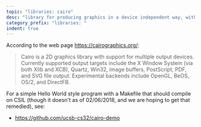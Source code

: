 ```yaml
---
topic: "libraries: cairo"
desc: "library for producing graphics in a device independent way, with C/C++ bindings"
category_prefix: "libraries: "
indent: true
---
```


According to the web page <https://cairographics.org/>:

<blockquote>
Cairo is a 2D graphics library with support for multiple output devices. Currently supported output targets include the X Window System (via both Xlib and XCB), Quartz, Win32, image buffers, PostScript, PDF, and SVG file output. Experimental backends include OpenGL, BeOS, OS/2, and DirectFB.
</blockquote>

For a simple Hello World style program with a Makefile that should compile on CSIL (though it doesn't as of 02/06/2018, and we are hoping to get that remedied), see:

* https://github.com/ucsb-cs32/cairo-demo


